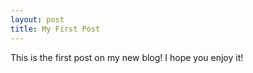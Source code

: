 ```yaml
--- 
layout: post 
title: My First Post 
--- 
```


This is the first post on my new blog! I hope you enjoy it!
